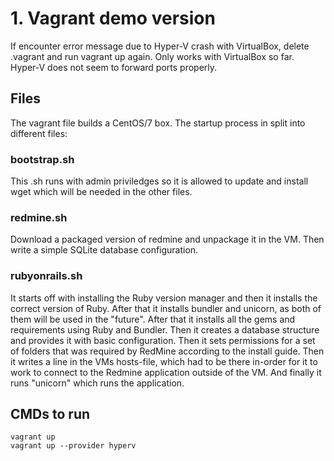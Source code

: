 # 1. Vagrant demo version

If encounter error message due to Hyper-V crash with VirtualBox, delete .vagrant and run vagrant up again.
Only works with VirtualBox so far. Hyper-V does not seem to forward ports properly.

## Files
The vagrant file builds a CentOS/7 box. The startup process in split into different files:

### bootstrap.sh
This .sh runs with admin priviledges so it is allowed to update and install wget which will be needed in the other files.

### redmine.sh
Download a packaged version of redmine and unpackage it in the VM. Then write a simple SQLite database configuration.

### rubyonrails.sh
It starts off with installing the Ruby version manager and then it installs the correct version of Ruby.
After that it installs bundler and unicorn, as both of them will be used in the "future".
After that it installs all the gems and requirements using Ruby and Bundler. Then it creates a database structure
and provides it with basic configuration. Then it sets permissions for a set of folders that was required by RedMine according to the install guide. Then it writes a line in the VMs hosts-file, which had to be there in-order for it to work to connect to the Redmine application outside of the VM.
And finally it runs "unicorn" which runs the application.

## CMDs to run
`vagrant up`  
`vagrant up --provider hyperv`

